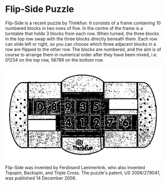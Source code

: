 # Flip-Side Puzzle

Flip-Side is a recent puzzle by Thinkfun. It consists of a frame containing 10 numbered blocks in two rows of five. In the centre of the frame is a turntable that holds 3 blocks from each row. When turned, the three blocks in the top row swap with the three blocks directly beneath them. Each row can slide left or right, so you can choose which three adjacent blocks in a row are flipped to the other row. The blocks are numbered, and the aim is of course to arrange them in numerical order after they have been mixed, i.e. 01234 on the top row, 56789 on the bottom row.



![Image of Yaktocat](/images/flip_image.png)


Flip-Side was invented by Ferdinand Lammertink, who also invented Topspin, Backspin, and Triple Cross. The puzzle's patent, US 2006/279041, was published 14 December 2006.
